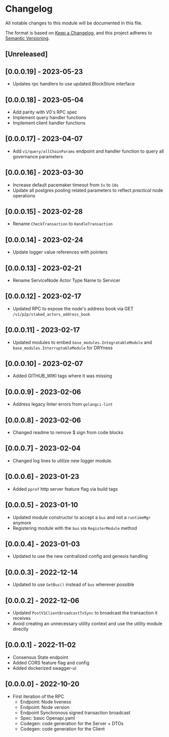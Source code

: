 # Changelog

All notable changes to this module will be documented in this file.

The format is based on [Keep a Changelog](https://keepachangelog.com/en/1.0.0/),
and this project adheres to [Semantic Versioning](https://semver.org/spec/v2.0.0.html).

## [Unreleased]

## [0.0.0.19] - 2023-05-23

- Updates rpc handlers to use updated BlockStore interface

## [0.0.0.18] - 2023-05-04

- Add parity with V0's RPC spec
- Implement query handler functions
- Implement client handler functions

## [0.0.0.17] - 2023-04-07

- Add `v1/query/allChainParams` endpoint and handler function to query all governance parameters

## [0.0.0.16] - 2023-03-30

- Increase default pacemaker timeout from `5s` to `10s`
- Update all postgres pooling related parameters to reflect _practical_ node operations

## [0.0.0.15] - 2023-02-28

- Rename `CheckTransaction` to `HandleTransaction`

## [0.0.0.14] - 2023-02-24

- Update logger value references with pointers

## [0.0.0.13] - 2023-02-21

- Rename ServiceNode Actor Type Name to Servicer

## [0.0.0.12] - 2023-02-17

- Updated RPC to expose the node's address book via GET `/v1/p2p/staked_actors_address_book`

## [0.0.0.11] - 2023-02-17

- Updated modules to embed `base_modules.IntegratableModule` and `base_modules.InterruptableModule` for DRYness

## [0.0.0.10] - 2023-02-07

- Added GITHUB_WIKI tags where it was missing

## [0.0.0.9] - 2023-02-06

- Address legacy linter errors from `golangci-lint`

## [0.0.0.8] - 2023-02-06

- Changed readme to remove $ sign from code blocks

## [0.0.0.7] - 2023-02-04

- Changed log lines to utilize new logger module.

## [0.0.0.6] - 2023-01-23

- Added `pprof` http server feature flag via build tags

## [0.0.0.5] - 2023-01-10

- Updated module constructor to accept a `bus` and not a `runtimeMgr` anymore
- Registering module with the `bus` via `RegisterModule` method

## [0.0.0.4] - 2023-01-03

- Updated to use the new centralized config and genesis handling

## [0.0.0.3] - 2022-12-14

- Updated to use `GetBus()` instead of `bus` wherever possible

## [0.0.0.2] - 2022-12-06

- Updated `PostV1ClientBroadcastTxSync` to broadcast the transaction it receives
- Avoid creating an unnecessary utility context and use the utility module directly

## [0.0.0.1] - 2022-11-02

- Consensus State endpoint
- Added CORS feature flag and config
- Added dockerized swagger-ui

## [0.0.0.0] - 2022-10-20

- First iteration of the RPC
  - Endpoint: Node liveness
  - Endpoint: Node version
  - Endpoint Synchronous signed transaction broadcast
  - Spec: basic Openapi.yaml
  - Codegen: code generation for the Server + DTOs
  - Codegen: code generation for the Client

<!-- GITHUB_WIKI: changelog/rpc -->
